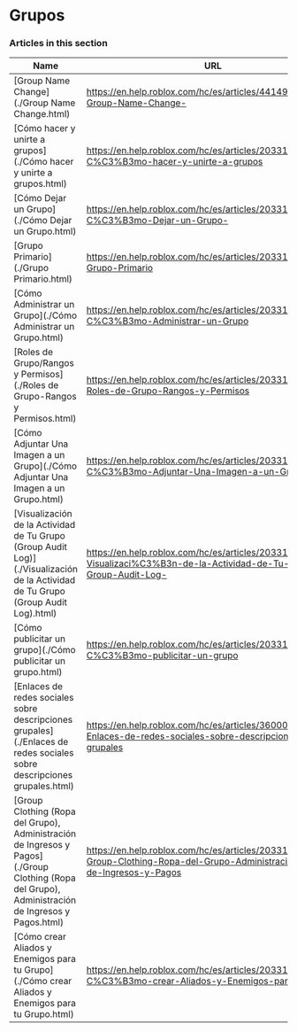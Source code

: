 # Grupos  
### Articles in this section
Name|URL
-|-
[Group Name Change](./Group Name Change.html) |https://en.help.roblox.com/hc/es/articles/4414930974228-Group-Name-Change-
[Cómo hacer y unirte a grupos](./Cómo hacer y unirte a grupos.html) |https://en.help.roblox.com/hc/es/articles/203313730-C%C3%B3mo-hacer-y-unirte-a-grupos
[Cómo Dejar un Grupo](./Cómo Dejar un Grupo.html) |https://en.help.roblox.com/hc/es/articles/203313790-C%C3%B3mo-Dejar-un-Grupo-
[Grupo Primario](./Grupo Primario.html) |https://en.help.roblox.com/hc/es/articles/203313740-Grupo-Primario
[Cómo Administrar un Grupo](./Cómo Administrar un Grupo.html) |https://en.help.roblox.com/hc/es/articles/203313810-C%C3%B3mo-Administrar-un-Grupo
[Roles de Grupo/Rangos y Permisos](./Roles de Grupo-Rangos y Permisos.html) |https://en.help.roblox.com/hc/es/articles/203313770-Roles-de-Grupo-Rangos-y-Permisos
[Cómo Adjuntar Una Imagen a un Grupo](./Cómo Adjuntar Una Imagen a un Grupo.html) |https://en.help.roblox.com/hc/es/articles/203313800-C%C3%B3mo-Adjuntar-Una-Imagen-a-un-Grupo
[Visualización de la Actividad de Tu Grupo (Group Audit Log)](./Visualización de la Actividad de Tu Grupo (Group Audit Log).html) |https://en.help.roblox.com/hc/es/articles/203313780-Visualizaci%C3%B3n-de-la-Actividad-de-Tu-Grupo-Group-Audit-Log-
[Cómo publicitar un grupo](./Cómo publicitar un grupo.html) |https://en.help.roblox.com/hc/es/articles/203313820-C%C3%B3mo-publicitar-un-grupo
[Enlaces de redes sociales sobre descripciones grupales](./Enlaces de redes sociales sobre descripciones grupales.html) |https://en.help.roblox.com/hc/es/articles/360000910946-Enlaces-de-redes-sociales-sobre-descripciones-grupales
[Group Clothing (Ropa del Grupo), Administración de Ingresos y Pagos](./Group Clothing (Ropa del Grupo), Administración de Ingresos y Pagos.html) |https://en.help.roblox.com/hc/es/articles/203313830-Group-Clothing-Ropa-del-Grupo-Administraci%C3%B3n-de-Ingresos-y-Pagos
[Cómo crear Aliados y Enemigos para tu Grupo](./Cómo crear Aliados y Enemigos para tu Grupo.html) |https://en.help.roblox.com/hc/es/articles/203313750-C%C3%B3mo-crear-Aliados-y-Enemigos-para-tu-Grupo